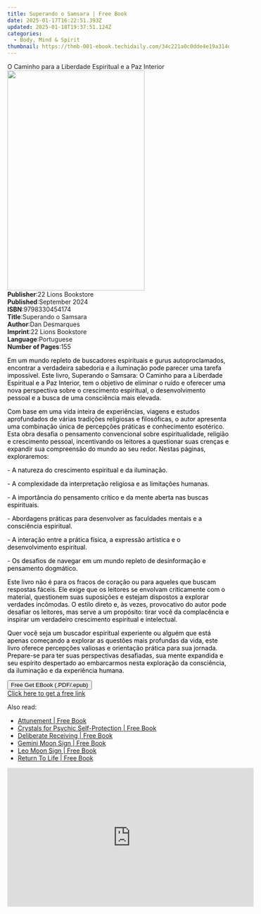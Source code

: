 ```yaml
---
title: Superando o Samsara | Free Book
date: 2025-01-17T16:22:51.393Z
updated: 2025-01-18T19:37:51.124Z
categories:
  - Body, Mind & Spirit
thumbnail: https://thmb-001-ebook.techidaily.com/34c221a0c0dde4e19a314d0c4f411c031a08ea1f4472e6a5715df22cd24dfb67.jpg
---
```

<main id="book-container">
  <div class="flex flex-col">
    <div class="book-brief flex-1 py-6 px-4 sm:p-6 md:py-10 md:px-8">
      <!-- brief-->
      <div class="book-brief-main">
        O Caminho para a Liberdade Espiritual e a Paz Interior
      </div>
    </div>
    <div
      class="book-meta-info flex-1 grid gap-4 col-start-1 col-end-3 row-start-1 sm:mb-6 sm:grid-cols-4 lg:gap-6 lg:col-start-2 lg:row-end-6 lg:row-span-6 lg:mb-0"
    >
      <div
        class="book-meta-info-left place-content-center mt-4 p-4 text-sm leading-6 col-start-2 col-span-2 dark:text-slate-400"
      >
        <img
          class="w-full h-500 object-cover rounded-lg sm:h-255 sm:col-span-2 lg:col-span-full"
          src="https://img-001-ebook.techidaily.com/141d55c42f4c1651b74fcdc2cddc631a565bdfe85fa5d56b299906b70ed1c886.jpg"
          alt=""
          width="312"
          height="500"
        />
      </div>
      <div
        class="book-meta-info-right mt-2 col-start-1 row-start-2 col-span-3 self-center"
      >
        <!-- meta data  -->
        <div class="flex flex-col px-4 md:px-8">
          <div class="flex-1">
            <strong>Publisher</strong>:<span class="px-2"
              >22 Lions Bookstore</span
            >
          </div>
          <div class="flex-1">
            <strong>Published</strong>:<span class="px-2">September 2024</span>
          </div>
          <div class="flex-1">
            <strong>ISBN</strong>:<span class="px-2">9798330454174</span>
          </div>
          <div class="flex-1">
            <strong>Title</strong>:<span class="px-2">Superando o Samsara</span>
          </div>
          <div class="flex-1">
            <strong>Author</strong>:<span class="px-2">Dan Desmarques</span>
          </div>
          <div class="flex-1">
            <strong>Imprint</strong>:<span class="px-2"
              >22 Lions Bookstore</span
            >
          </div>
          <div class="flex-1">
            <strong>Language</strong>:<span class="px-2">Portuguese</span>
          </div>
          <div class="flex-1">
            <strong>Number of Pages</strong>:<span class="px-2">155</span>
          </div>
        </div>
      </div>
    </div>
    <div class="book-description flex-1 py-6 px-4 sm:p-6 md:py-10 md:px-8">
      <div class="book-description-main">
        <div accordion-content="" id="description">
          <p class="ql-align-justify">
            <span style="color: rgb(0, 0, 0)"
              >Em um mundo repleto de buscadores espirituais e gurus
              autoproclamados, encontrar a verdadeira sabedoria e a iluminação
              pode parecer uma tarefa impossível. Este livro, Superando o
              Samsara: O Caminho para a Liberdade Espiritual e a Paz Interior,
              tem o objetivo de eliminar o ruído e oferecer uma nova perspectiva
              sobre o crescimento espiritual, o desenvolvimento pessoal e a
              busca de uma consciência mais elevada.</span
            >
          </p>
          <p class="ql-align-justify">
            <span style="color: rgb(0, 0, 0)">
              Com base em uma vida inteira de experiências, viagens e estudos
              aprofundados de várias tradições religiosas e filosóficas, o autor
              apresenta uma combinação única de percepções práticas e
              conhecimento esotérico. Esta obra desafia o pensamento
              convencional sobre espiritualidade, religião e crescimento
              pessoal, incentivando os leitores a questionar suas crenças e
              expandir sua compreensão do mundo ao seu redor. Nestas páginas,
              exploraremos:</span
            >
          </p>
          <p class="ql-align-justify">
            <span style="color: rgb(0, 0, 0)">
              - A natureza do crescimento espiritual e da iluminação.</span
            >
          </p>
          <p class="ql-align-justify">
            <span style="color: rgb(0, 0, 0)">
              - A complexidade da interpretação religiosa e as limitações
              humanas.</span
            >
          </p>
          <p class="ql-align-justify">
            <span style="color: rgb(0, 0, 0)">
              - A importância do pensamento crítico e da mente aberta nas buscas
              espirituais.</span
            >
          </p>
          <p class="ql-align-justify">
            <span style="color: rgb(0, 0, 0)">
              - Abordagens práticas para desenvolver as faculdades mentais e a
              consciência espiritual.</span
            >
          </p>
          <p class="ql-align-justify">
            <span style="color: rgb(0, 0, 0)">
              - A interação entre a prática física, a expressão artística e o
              desenvolvimento espiritual.</span
            >
          </p>
          <p class="ql-align-justify">
            <span style="color: rgb(0, 0, 0)">
              - Os desafios de navegar em um mundo repleto de desinformação e
              pensamento dogmático.</span
            >
          </p>
          <p class="ql-align-justify">
            <span style="color: rgb(0, 0, 0)">
              Este livro não é para os fracos de coração ou para aqueles que
              buscam respostas fáceis. Ele exige que os leitores se envolvam
              criticamente com o material, questionem suas suposições e estejam
              dispostos a explorar verdades incômodas. O estilo direto e, às
              vezes, provocativo do autor pode desafiar os leitores, mas serve a
              um propósito: tirar você da complacência e inspirar um verdadeiro
              crescimento espiritual e intelectual.</span
            >
          </p>
          <p class="ql-align-justify">
            <span style="color: rgb(0, 0, 0)">
              Quer você seja um buscador espiritual experiente ou alguém que
              está apenas começando a explorar as questões mais profundas da
              vida, este livro oferece percepções valiosas e orientação prática
              para sua jornada. Prepare-se para ter suas perspectivas
              desafiadas, sua mente expandida e seu espírito despertado ao
              embarcarmos nesta exploração da consciência, da iluminação e da
              experiência humana.</span
            >
          </p>
        </div>
        <div class="accordion-fader"></div>
      </div>
    </div>
    <div class="book-excerpts flex-1 py-6 px-4 sm:p-6 md:py-10 md:px-8"></div>
    <div
      class="book-about-author flex-1 py-6 px-4 sm:p-6 md:py-10 md:px-8"
    ></div>
    <div class="book-free-get flex-1 py-6 px-4 sm:p-6 md:py-10 md:px-8">
      <button
        id="btn-free-get"
        class="bg-blue-500 hover:bg-blue-700 text-white font-bold py-2 px-4 rounded"
      >
        Free Get EBook (.PDF/.epub)
      </button>
      <div id="countdown-display" class="px-2 text-lg mt-2"></div>
      <a
        id="free-link"
        class="hidden bg-blue-500 hover:bg-blue-700 text-white font-bold py-2 px-4 rounded"
        href="https://www.ebooks.com/en-us/book/211470867/superando-o-samsara/dan-desmarques/"
        target="_blank"
        >Click here to get a free link</a
      >
    </div>
    <script>
      let countdownTime = 0;
      let countdownInterval = null;
      document
        .getElementById('btn-free-get')
        .addEventListener('click', startCountdown);
      function startCountdown() {
        countdownTime = new Date().getTime() + 60000 * 3;
        countdownInterval = setInterval(updateCountdown, 1000);
        document.getElementById('btn-free-get').disabled = true;
        document
          .getElementById('btn-free-get')
          .classList.add('bg-gray-500', 'cursor-not-allowed');
      }
      function updateCountdown() {
        let currentTime = new Date().getTime();
        let timeLeft = countdownTime - currentTime;
        let secondsLeft = Math.floor(timeLeft / 1000);
        document.getElementById('countdown-display').innerHTML =
          `Remaining time: ${secondsLeft} seconds.`;
        if (secondsLeft <= 0) {
          clearInterval(countdownInterval);
          document.getElementById('btn-free-get').classList.add('hidden');
          document.getElementById('free-link').classList.remove('hidden');
          document.getElementById('countdown-display').innerHTML = '';
        }
      }
    </script>
  </div>
</main>

<ins class="adsbygoogle"
      style="display:block"
      data-ad-client="ca-pub-7571918770474297"
      data-ad-slot="8358498916"
      data-ad-format="auto"
      data-full-width-responsive="true"></ins>
    

<span class="atpl-alsoreadstyle">Also read:</span>
<div><ul>
<li><a href="https://novels-ebooks.techidaily.com/96317642-9781401954925-attunement/"><u>Attunement | Free Book</u></a></li>
<li><a href="https://novels-ebooks.techidaily.com/96317651-9781781804155-crystals-for-psychic-self-protection/"><u>Crystals for Psychic Self-Protection | Free Book</u></a></li>
<li><a href="https://novels-ebooks.techidaily.com/96317648-9781781805121-deliberate-receiving/"><u>Deliberate Receiving | Free Book</u></a></li>
<li><a href="https://novels-ebooks.techidaily.com/96317656-9781781803721-gemini-moon-sign/"><u>Gemini Moon Sign | Free Book</u></a></li>
<li><a href="https://novels-ebooks.techidaily.com/96317646-9781781803752-leo-moon-sign/"><u>Leo Moon Sign | Free Book</u></a></li>
<li><a href="https://novels-ebooks.techidaily.com/96317654-9781401950910-return-to-life/"><u>Return To Life | Free Book</u></a></li>
</ul></div>

<!-- affiliate ads begin -->
<iframe width="560" height="315" src="https://www.youtube.com/embed/gMS5pm0SQlQ?si=gasOo6p2agrVlIb7" title="YouTube video player" frameborder="0" allow="accelerometer; autoplay; clipboard-write; encrypted-media; gyroscope; picture-in-picture; web-share" referrerpolicy="strict-origin-when-cross-origin" allowfullscreen></iframe>
<!-- affiliate ads end -->

